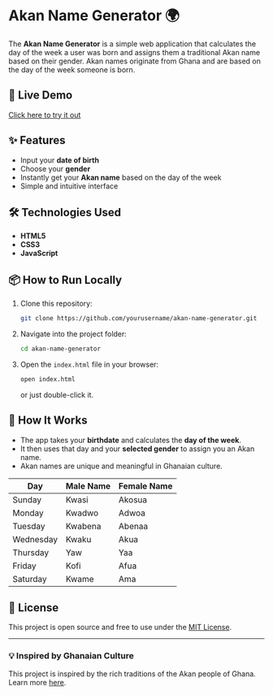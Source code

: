 # Akan Name Generator 🌍

The **Akan Name Generator** is a simple web application that calculates the day of the week a user was born and assigns them a traditional Akan name based on their gender. Akan names originate from Ghana and are based on the day of the week someone is born.

## 🔗 Live Demo
[Click here to try it out](https://your-vercel-link.vercel.app)  

## ✨ Features
- Input your **date of birth**
- Choose your **gender**
- Instantly get your **Akan name** based on the day of the week
- Simple and intuitive interface

## 🛠️ Technologies Used
- **HTML5**
- **CSS3**
- **JavaScript**

## 📦 How to Run Locally

1. Clone this repository:
   ```bash
   git clone https://github.com/yourusername/akan-name-generator.git
   ```

2. Navigate into the project folder:
   ```bash
   cd akan-name-generator
   ```

3. Open the `index.html` file in your browser:
   ```bash
   open index.html
   ```
   or just double-click it.

## 🧠 How It Works
- The app takes your **birthdate** and calculates the **day of the week**.
- It then uses that day and your **selected gender** to assign you an Akan name.
- Akan names are unique and meaningful in Ghanaian culture.

| Day       | Male Name | Female Name |
|-----------|-----------|-------------|
| Sunday    | Kwasi     | Akosua      |
| Monday    | Kwadwo    | Adwoa       |
| Tuesday   | Kwabena   | Abenaa      |
| Wednesday | Kwaku     | Akua        |
| Thursday  | Yaw       | Yaa         |
| Friday    | Kofi      | Afua        |
| Saturday  | Kwame     | Ama         |

## 📄 License
This project is open source and free to use under the [MIT License](LICENSE).

---

### 💡 Inspired by Ghanaian Culture
This project is inspired by the rich traditions of the Akan people of Ghana. Learn more [here](https://en.wikipedia.org/wiki/Akan_names).
